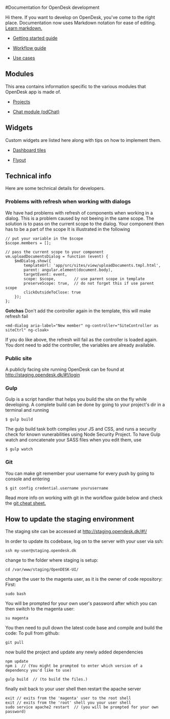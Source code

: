 #Documentation for OpenDesk development

Hi there. If you want to develop on OpenDesk, you've come to the right place.
Documentation now uses Markdown notation for ease of editing. [Learn markdown.](https://help.github.com/articles/basic-writing-and-formatting-syntax/)

* [Getting started guide](/documentation/getting-started-guide.md)

* [Workflow guide](/documentation/workflow-guide.md)

* [Use cases](/documentation/userstories.md)


## Modules

This area contains information specific to the various modules that OpenDesk app is made of.

* [Projects](/app/src/sites/README.md)

* [Chat module (odChat)](/app/src/odChat/README.md)


## Widgets

Custom widgets are listed here along with tips on how to implement them.

* [Dashboard tiles](/documentation/dashboard-tiles.md)

* [Flyout](/documentation/flyout.md)


## Technical info

Here are some technical details for developers.


### Problems with refresh when working with dialogs

We have had problems with refresh of components when working in a dialog. This is a problem caused by not beeing in the same scope.
The solution is to pass on the current scope to the dialog. Your component then has to be a part of the scope
It is illustrated in the following

```
// put your variable in the $scope
$scope.members = [];

// pass the current scope to your component
vm.uploadDocumentsDialog = function (event) {
    $mdDialog.show({
        templateUrl: 'app/src/sites/view/uploadDocuments.tmpl.html',
        parent: angular.element(document.body),
        targetEvent: event,
        scope: $scope,        // use parent scope in template
        preserveScope: true,  // do not forget this if use parent scope
        clickOutsideToClose: true
    });
};

```

**Gotchas**
Don't add the controller again in the template, this will make refresh fail

```
<md-dialog aria-label="New member" ng-controller="SiteController as siteCtrl" ng-cloak>
```

If you do like above, the refresh will fail as the controller is loaded again. You dont need to add the controller, the variables are already available.


### Public site

A publicly facing site running OpenDesk can be found at http://staging.opendesk.dk/#!/login


### Gulp

Gulp is a script handler that helps you build the site on the fly while developing. A complete build can be done by going to your project's dir in a terminal and running
```
$ gulp build
```
The gulp build task both compiles your JS and CSS, and runs a security check for known vunerabilities using Node Security Project.
To have Gulp watch and concatenate your SASS files when you edit them, use
```
$ gulp watch
```


### Git

You can make git remember your username for every push by going to console and entering
```
$ git config credential.username yourusername
```
Read more info on working with git in the workflow guide below and check the [git cheat sheet.](/documentation/git-cheat-sheet.md)


## How to update the staging environment

The staging site can be accessed at http://staging.opendesk.dk/#!/

In order to update its codebase, log on to the server with your user via ssh:
```
ssh my-user@staging.opendesk.dk
```
change to the folder where staging is setup:
```
cd /var/www/staging/OpenDESK-UI/
```

change the user to the magenta user, as it is the owner of code repository:
First:
```
sudo bash 
```

You will be prompted for your own user's password after which you can then switch to the magenta user:
```
su magenta 
```
You then need to pull down the latest code base and compile and build the code: 
To pull from github:
```
git pull
```

now build the project and update any newly added dependencies
```
npm update
npm i  // (You might be prompted to enter which version of a dependency you'd like to use)

gulp build  // (to build the files.)
```

finally exit back to your user shell then restart the apache server
```
exit // exits from the 'magenta' user to the root shell
exit // exits from the 'root' shell you your user shell
sudo service apache2 restart  // (you will be prompted for your own password)
```
